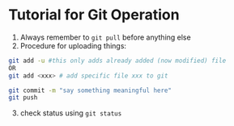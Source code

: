 # Tutorial for Git Operation
1. Always remember to `git pull` before anything else
2. Procedure for uploading things:
```sh
git add -u #this only adds already added (now modified) file
OR
git add <xxx> # add specific file xxx to git

git commit -m "say something meaningful here"
git push
```
3. check status using `git status`
